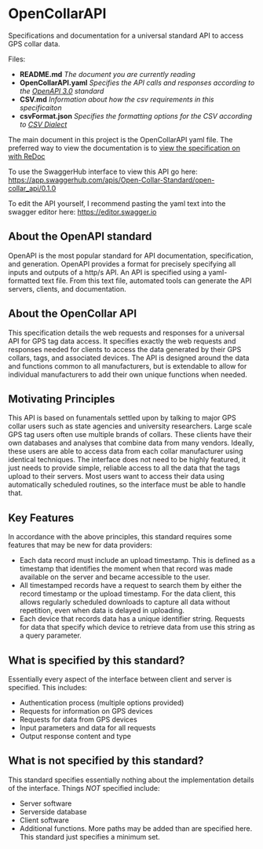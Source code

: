 # OpenCollarAPI

Specifications and documentation for a universal standard API to access GPS collar data. 

Files: 
  + __README.md__ _The document you are currently reading_
  + __OpenCollarAPI.yaml__ _Specifies the API calls and responses according to the [OpenAPI 3.0](https://github.com/OAI/OpenAPI-Specification) standard_
  + __CSV.md__ _Information about how the csv requirements in this specificaiton_
  + __csvFormat.json__ _Specifies the formatting options for the CSV according to [CSV Dialect](https://frictionlessdata.io/specs/csv-dialect/)_

The main document in this project is the OpenCollarAPI yaml file. The preferred way to view the documentation is to [view the specification on with ReDoc](http://rebilly.github.io/ReDoc/?url=https://raw.githubusercontent.com/rgzn/OpenCollarAPI/master/OpenCollarAPI.yaml)

To use the SwaggerHub interface to view this API go here:
https://app.swaggerhub.com/apis/Open-Collar-Standard/open-collar_api/0.1.0

To edit the API yourself, I recommend pasting the yaml text into the swagger editor here:
https://editor.swagger.io

## About the OpenAPI standard ##

OpenAPI is the most popular standard for API documentation, specification, and generation. OpenAPI provides a format for precisely specifying all inputs and outputs of a http/s API. An API is specified using a yaml-formatted text file. From this text file, automated tools can generate the API servers, clients, and documentation. 


## About the OpenCollar API ##
This specification details the web requests and responses for a universal API for GPS tag data access. It specifies exactly the web requests and responses needed for clients to access the data generated by their GPS collars, tags, and associated devices. The API is designed around the data and functions common to all manufacturers, but is extendable to allow for individual manufacturers to add their own unique functions when needed. 

## Motivating Principles ##
This API is based on funamentals settled upon by talking to major GPS collar users such as state agencies and university researchers. Large scale GPS tag users often use multiple brands of collars. These clients have their own databases and analyses that combine data from many vendors. Ideally, these users are able to access data from each collar manufacturer using identical techniques. The interface does not need to be highly featured, it just needs to provide simple, reliable access to all the data that the tags upload to their servers. Most users want to access their data using automatically scheduled routines, so the interface must be able to handle that. 

## Key Features ##
In accordance with the above principles, this standard requires some features that may be new for data providers:
  + Each data record must include an upload timestamp. This is defined as a timestamp that identifies the moment when that record was made available on the server and became accessible to the user. 
  + All timestamped records have a request to search them by either the record timestamp or the upload timestamp. For the data client, this allows regularly scheduled downloads to capture all data without repetition, even when data is delayed in uploading. 
  + Each device that records data has a unique identifier string. Requests for data that specify which device to retrieve data from use this string as a query parameter. 

## What is specified by this standard? ##
Essentially every aspect of the interface between client and server is specified. 
This includes: 
  + Authentication process (multiple options provided)
  + Requests for information on GPS devices
  + Requests for data from GPS devices
  + Input parameters and data for all requests
  + Output response content and type

## What is not specified by this standard? ##
This standard specifies essentially nothing about the implementation details of the interface. 
Things *NOT* specified include:
  + Server software
  + Serverside database 
  + Client software
  + Additional functions. More paths may be added than are specified here. This standard just specifies a minimum set. 
